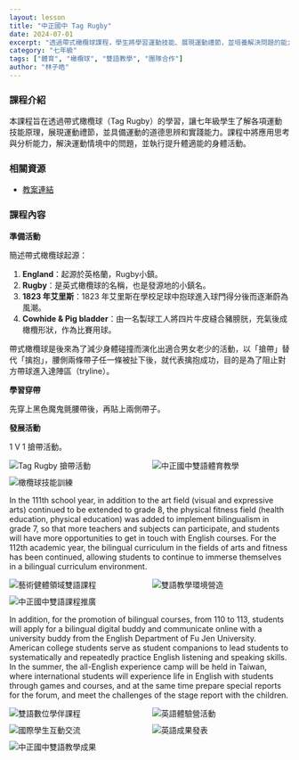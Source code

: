 ```yaml
---
layout: lesson
title: "中正國中 Tag Rugby"
date: 2024-07-01
excerpt: "透過帶式橄欖球課程，學生將學習運動技能、展現運動禮節，並培養解決問題的能力，同時提升體適能。"
category: "七年級"
tags: ["體育", "橄欖球", "雙語教學", "團隊合作"]
author: "林子皓"
---
```


### 課程介紹

本課程旨在透過帶式橄欖球（Tag Rugby）的學習，讓七年級學生了解各項運動技能原理，展現運動禮節，並具備運動的道德思辨和實踐能力。課程中將應用思考與分析能力，解決運動情境中的問題，並執行提升體適能的身體活動。

### 相關資源

* [教案連結](https://drive.google.com/file/d/1Oz-3qMaT7eWldgaxqlJehQOwn5NUa_H1/view?usp=drive_link)

### 課程內容

**準備活動**

簡述帶式橄欖球起源：
1.  **England**：起源於英格蘭，Rugby小鎮。
2.  **Rugby**：是英式橄欖球的名稱，也是發源地的小鎮名。
3.  **1823 年艾里斯**：1823 年艾里斯在學校足球中抱球進入球門得分後而逐漸蔚為風潮。
4.  **Cowhide & Pig bladder**：由一名製球工人將四片牛皮縫合豬膀胱，充氣後成橄欖形狀，作為比賽用球。

帶式橄欖球是後來為了減少身體碰撞而演化出適合男女老少的活動，以「搶帶」替代「擒抱」，腰側兩條帶子任一條被扯下後，就代表擒抱成功，目的是為了阻止對方帶球進入達陣區（tryline）。

**學習穿帶**

先穿上黑色魔鬼氈腰帶後，再貼上兩側帶子。

**發展活動**

1 V 1 搶帶活動。

<div style="display: flex; flex-direction: row; flex-wrap: wrap; gap: 10px; margin-bottom: 10px;">
    <img src="{{ '/assets/images/lessons/2024/中正國中/原始照片/中正國中-體育課程-林子皓.jpg' | relative_url }}" alt="Tag Rugby 搶帶活動" style="flex: 1; min-width: 48%; object-fit: cover;">
    <img src="{{ '/assets/images/lessons/2024/中正國中/原始照片/中正國中-表藝課程-何秭萱老師jpg.jpg' | relative_url }}" alt="中正國中雙語體育教學" style="flex: 1; min-width: 48%; object-fit: cover;">
</div>

<div style="margin-bottom: 10px;">
    <img src="{{ '/assets/images/lessons/2024/中正國中/原始照片/中正國中-健康教育王筱君.jpg' | relative_url }}" alt="橄欖球技能訓練" style="max-width: 100%;">
</div>

In the 111th school year, in addition to the art field (visual and expressive arts) continued to be extended to grade 8, the physical fitness field (health education, physical education) was added to implement bilingualism in grade 7, so that more teachers and subjects can participate, and students will have more opportunities to get in touch with English courses. For the 112th academic year, the bilingual curriculum in the fields of arts and fitness has been continued, allowing students to continue to immerse themselves in a bilingual curriculum environment.

<div style="display: flex; flex-direction: row; flex-wrap: wrap; gap: 10px; margin-bottom: 10px;">
    <img src="{{ '/assets/images/lessons/2024/中正國中/原始照片/中正國中-視覺藝術-許嫚真老師4.jpg' | relative_url }}" alt="藝術健體領域雙語課程" style="flex: 1; min-width: 48%; object-fit: cover;">
    <img src="{{ '/assets/images/lessons/2024/中正國中/原始照片/中正國中外師Crisel.jpg' | relative_url }}" alt="雙語教學環境營造" style="flex: 1; min-width: 48%; object-fit: cover;">
</div>

<div style="margin-bottom: 10px;">
    <img src="{{ '/assets/images/lessons/2024/中正國中/原始照片/外師教師情境布置1.jpg' | relative_url }}" alt="中正國中雙語課程推廣" style="max-width: 100%;">
</div>

In addition, for the promotion of bilingual courses, from 110 to 113, students will apply for a bilingual digital buddy and communicate online with a university buddy from the English Department of Fu Jen University. American college students serve as student companions to lead students to systematically and repeatedly practice English listening and speaking skills. In the summer, the all-English experience camp will be held in Taiwan, where international students will experience life in English with students through games and courses, and at the same time prepare special reports for the forum, and meet the challenges of the stage report with the children.

<div style="display: flex; flex-direction: row; flex-wrap: wrap; gap: 10px; margin-bottom: 10px;">
    <img src="{{ '/assets/images/lessons/2024/中正國中/原始照片/表藝課程_112-2課程照片_240415_6.jpg' | relative_url }}" alt="雙語數位學伴課程" style="flex: 1; min-width: 48%; object-fit: cover;">
    <img src="{{ '/assets/images/lessons/2024/中正國中/原始照片/體育雙語增能研習.jpg' | relative_url }}" alt="英語體驗營活動" style="flex: 1; min-width: 48%; object-fit: cover;">
</div>

<div style="display: flex; flex-direction: row; flex-wrap: wrap; gap: 10px; margin-bottom: 10px;">
    <img src="{{ '/assets/images/lessons/2024/中正國中/原始照片/國際志工.jpg' | relative_url }}" alt="國際學生互動交流" style="flex: 1; min-width: 48%; object-fit: cover;">
    <img src="{{ '/assets/images/lessons/2024/中正國中/原始照片/國際志工9.jpg' | relative_url }}" alt="英語成果發表" style="flex: 1; min-width: 48%; object-fit: cover;">
</div>

<div style="margin-bottom: 10px;">
    <img src="{{ '/assets/images/lessons/2024/中正國中/原始照片/全民英檢中級通過.jpg' | relative_url }}" alt="中正國中雙語教學成果" style="max-width: 100%;">
</div>


